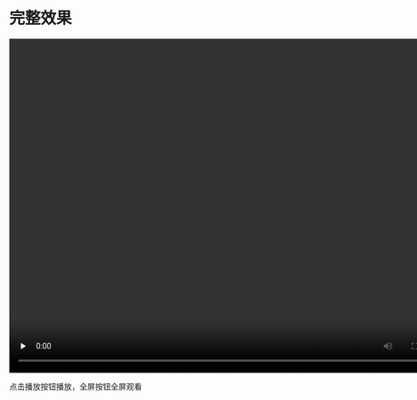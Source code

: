 # 完整效果
<video id="video" controls="controls" preload="none"  width="800" height="600">
      <source id="mp4" src="./images/nft/video.mp4" type="video/mp4">
</video>

点击播放按钮播放，全屏按钮全屏观看

